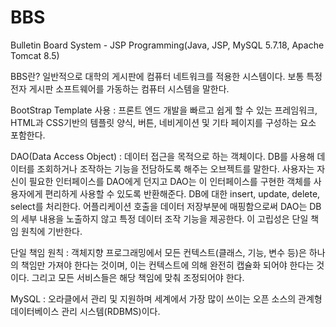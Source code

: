 # BBS
Bulletin Board System - JSP Programming(Java, JSP, MySQL 5.7.18, Apache Tomcat 8.5)

BBS란? 일반적으로 대학의 게시판에 컴퓨터 네트워크를 적용한 시스템이다. 보통 특정 전자 게시판 소프트웨어를 가동하는 컴퓨터 시스템을 말한다.

BootStrap Template 사용 :
프론트 엔드 개발을 빠르고 쉽게 할 수 있는 프레임워크, HTML과 CSS기반의 템플릿 양식, 버튼, 네비게이션 및 기타 페이지를 구성하는 요소 포함한다.

DAO(Data Access Object) :
데이터 접근을 목적으로 하는 객체이다. DB를 사용해 데이터를 조회하거나 조작하는 기능을 전담하도록 해주는 오브젝트를 말한다. 사용자는 자신이 필요한 인터페이스를 DAO에게 던지고 DAO는 이 인터페이스를 구현한 객체를 사용자에게 편리하게 사용할 수 있도록 반환해준다. DB에 대한 insert, update, delete, select를 처리한다.
어플리케이션 호출을 데이터 저장부분에 매핑함으로써 DAO는 DB의 세부 내용을 노출하지 않고 특정 데이터 조작 기능을 제공한다. 이 고립성은 단일 책임 원칙에 기반한다.

단일 책임 원칙 :
객체지향 프로그래밍에서 모든 컨텍스트(클래스, 기능, 변수 등)은 하나의 책임만 가져야 한다는 것이며, 이는 컨텍스트에 의해 완전히 캡슐화 되어야 한다는 것이다. 그리고 모든 서비스들은 해당 책임에 맞춰 조정되어야 한다.

MySQL :
오라클에서 관리 및 지원하며 세계에서 가장 많이 쓰이는 오픈 소스의 관계형 데이터베이스 관리 시스템(RDBMS)이다.

